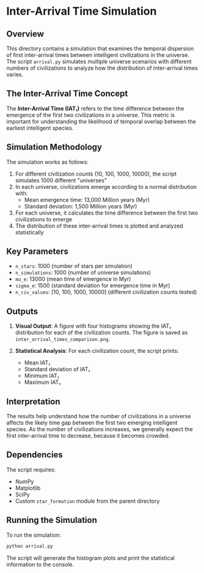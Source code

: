 # Inter-Arrival Time Simulation

## Overview

This directory contains a simulation that examines the temporal dispersion of first inter-arrival times between intelligent civilizations in the universe. The script `arrival.py` simulates multiple universe scenarios with different numbers of civilizations to analyze how the distribution of inter-arrival times varies.

## The Inter-Arrival Time Concept

The **Inter-Arrival Time (IAT₁)** refers to the time difference between the emergence of the first two civilizations in a universe. This metric is important for understanding the likelihood of temporal overlap between the earliest intelligent species.

## Simulation Methodology

The simulation works as follows:

1. For different civilization counts (10, 100, 1000, 10000), the script simulates 1000 different "universes"
2. In each universe, civilizations emerge according to a normal distribution with:
   - Mean emergence time: 13,000 Million years (Myr)
   - Standard deviation: 1,500 Million years (Myr)
3. For each universe, it calculates the time difference between the first two civilizations to emerge
4. The distribution of these inter-arrival times is plotted and analyzed statistically

## Key Parameters

- `n_stars`: 1000 (number of stars per simulation)
- `n_simulations`: 1000 (number of universe simulations)
- `mu_e`: 13000 (mean time of emergence in Myr)
- `sigma_e`: 1500 (standard deviation for emergence time in Myr)
- `n_civ_values`: [10, 100, 1000, 10000] (different civilization counts tested)

## Outputs

1. **Visual Output**: A figure with four histograms showing the IAT₁ distribution for each of the civilization counts. The figure is saved as `inter_arrival_times_comparison.png`.

2. **Statistical Analysis**: For each civilization count, the script prints:
   - Mean IAT₁
   - Standard deviation of IAT₁
   - Minimum IAT₁
   - Maximum IAT₁

## Interpretation

The results help understand how the number of civilizations in a universe affects the likely time gap between the first two emerging intelligent species. As the number of civilizations increases, we generally expect the first inter-arrival time to decrease, because it becomes crowded.

## Dependencies

The script requires:

- NumPy
- Matplotlib
- SciPy
- Custom `star_formation` module from the parent directory

## Running the Simulation

To run the simulation:

```bash
python arrival.py
```

The script will generate the histogram plots and print the statistical information to the console.
